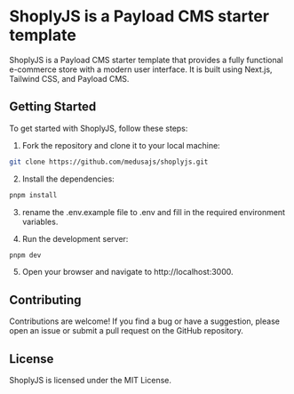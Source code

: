 # ShoplyJS is a Payload CMS starter template

ShoplyJS is a Payload CMS starter template that provides a fully functional e-commerce store with a modern user interface. It is built using Next.js, Tailwind CSS, and Payload CMS.

## Getting Started

To get started with ShoplyJS, follow these steps:

1. Fork the repository and clone it to your local machine:

```bash
git clone https://github.com/medusajs/shoplyjs.git
```

2. Install the dependencies:

```bash
pnpm install
```

3. rename the .env.example file to .env and fill in the required environment variables.

4. Run the development server:

```bash
pnpm dev
```

5. Open your browser and navigate to http://localhost:3000.

## Contributing

Contributions are welcome! If you find a bug or have a suggestion, please open an issue or submit a pull request on the GitHub repository.

## License

ShoplyJS is licensed under the MIT License.
